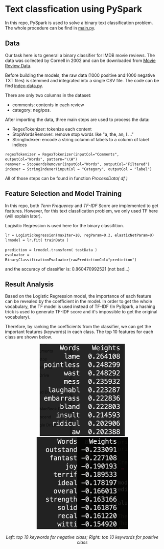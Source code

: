 # Text classfication using PySpark

In this repo, PySpark is used to solve a binary text classification problem. The whole procedure can be find in [main.py](main.py).

## Data 
Our task here is to general a binary classifier for IMDB movie reviews. The data was collected by Cornell in 2002 and can be downloaded from [Movie Review Data](http://www.cs.cornell.edu/people/pabo/movie-review-data/).

Before building the models, the raw data (1000 positive and 1000 negative TXT files) is stemmed and integrated into a single CSV file. The code can be find [index-data.py](index-data.py). 

There are only two columns in the dataset:
* comments: contents in each review
* category: neg/pos.

After importing the data, three main steps are used to process the data:
* RegexTokenizer: tokenize each content
* StopWordsRemover: remove stop words like "a, the, an, I ..."
* StringIndexer: encode a string column of labels to a column of label indices

```
regexTokenizer = RegexTokenizer(inputCol="Comments", outputCol="Words", pattern="\\W")
remover = StopWordsRemover(inputCol="Words", outputCol="Filtered")
indexer = StringIndexer(inputCol = "Category", outputCol = "label")
```

All of those steps can be found in function _ProcessData( df )_

## Feature Selection and Model Training

In this repo, both _Term Frequency_ and _TF-IDF_ Score are implemented to get features. However, for this text classfication problem, we only used TF here (will explain later).

Logisitic Regression is used here for the binary classifition. 
```
lr = LogisticRegression(maxIter=10, regParam=0.3, elasticNetParam=0)
lrmodel = lr.fit( trainData )

prediction = lrmodel.transform( testData )
evaluator = BinaryClassificationEvaluator(rawPredictionCol="prediction")
```
and the accuracy of classifier is: 0.860470992521 (not bad...)

## Result Analysis

Based on the Logistic Regression model, the importance of each feature can be revealed by the coefficient in the model. In order to get the whole vocabulary, the TF model is used instead of TF-IDF (In PySpark, a hashing trick is used to generate TF-IDF score and it's impossible to get the original vocabulary).

Therefore, by ranking the coefficients from the classifier, we can get the important features (keywords) in each class. The top 10 features for each class are shown below.


<p align="center">
<img src="./images/neg_feature.png" height="300">
<img src="./images/pos_feature.png" height="300">
</p>
<p align="center">
<em>Left: top 10 keywords for negative class; Right: top 10 keywords for positive class </em>
</p>
